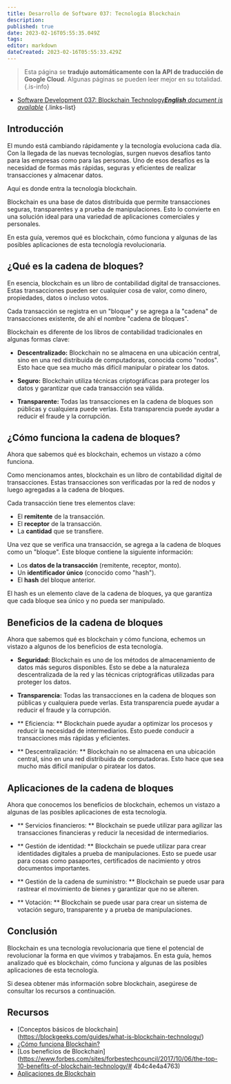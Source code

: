 ```yaml
---
title: Desarrollo de Software 037: Tecnología Blockchain
description: 
published: true
date: 2023-02-16T05:55:35.049Z
tags: 
editor: markdown
dateCreated: 2023-02-16T05:55:33.429Z
---
```


> Esta página se **tradujo automáticamente con la API de traducción de Google Cloud**.
Algunas páginas se pueden leer mejor en su totalidad.{.is-info}



- [Software Development 037: Blockchain Technology***English** document is available*](/en/Knowledge-base/Software-Development/Learning/software-development-037-blockchain-technology)
{.links-list}


## Introducción

El mundo está cambiando rápidamente y la tecnología evoluciona cada día. Con la llegada de las nuevas tecnologías, surgen nuevos desafíos tanto para las empresas como para las personas. Uno de esos desafíos es la necesidad de formas más rápidas, seguras y eficientes de realizar transacciones y almacenar datos.

Aquí es donde entra la tecnología blockchain.

Blockchain es una base de datos distribuida que permite transacciones seguras, transparentes y a prueba de manipulaciones. Esto lo convierte en una solución ideal para una variedad de aplicaciones comerciales y personales.

En esta guía, veremos qué es blockchain, cómo funciona y algunas de las posibles aplicaciones de esta tecnología revolucionaria.

## ¿Qué es la cadena de bloques?

En esencia, blockchain es un libro de contabilidad digital de transacciones. Estas transacciones pueden ser cualquier cosa de valor, como dinero, propiedades, datos o incluso votos.

Cada transacción se registra en un "bloque" y se agrega a la "cadena" de transacciones existente, de ahí el nombre "cadena de bloques".

Blockchain es diferente de los libros de contabilidad tradicionales en algunas formas clave:

- **Descentralizado:** Blockchain no se almacena en una ubicación central, sino en una red distribuida de computadoras, conocida como "nodos". Esto hace que sea mucho más difícil manipular o piratear los datos.

- **Seguro:** Blockchain utiliza técnicas criptográficas para proteger los datos y garantizar que cada transacción sea válida.

- **Transparente:** Todas las transacciones en la cadena de bloques son públicas y cualquiera puede verlas. Esta transparencia puede ayudar a reducir el fraude y la corrupción.

## ¿Cómo funciona la cadena de bloques?

Ahora que sabemos qué es blockchain, echemos un vistazo a cómo funciona.

Como mencionamos antes, blockchain es un libro de contabilidad digital de transacciones. Estas transacciones son verificadas por la red de nodos y luego agregadas a la cadena de bloques.

Cada transacción tiene tres elementos clave:

- El **remitente** de la transacción.
- El **receptor** de la transacción.
- La **cantidad** que se transfiere.

Una vez que se verifica una transacción, se agrega a la cadena de bloques como un "bloque". Este bloque contiene la siguiente información:

- Los **datos de la transacción** (remitente, receptor, monto).
- Un **identificador único** (conocido como "hash").
- El **hash** del bloque anterior.

El hash es un elemento clave de la cadena de bloques, ya que garantiza que cada bloque sea único y no pueda ser manipulado.

## Beneficios de la cadena de bloques

Ahora que sabemos qué es blockchain y cómo funciona, echemos un vistazo a algunos de los beneficios de esta tecnología.

- **Seguridad:** Blockchain es uno de los métodos de almacenamiento de datos más seguros disponibles. Esto se debe a la naturaleza descentralizada de la red y las técnicas criptográficas utilizadas para proteger los datos.

- **Transparencia:** Todas las transacciones en la cadena de bloques son públicas y cualquiera puede verlas. Esta transparencia puede ayudar a reducir el fraude y la corrupción.

- ** Eficiencia: ** Blockchain puede ayudar a optimizar los procesos y reducir la necesidad de intermediarios. Esto puede conducir a transacciones más rápidas y eficientes.

- ** Descentralización: ** Blockchain no se almacena en una ubicación central, sino en una red distribuida de computadoras. Esto hace que sea mucho más difícil manipular o piratear los datos.

## Aplicaciones de la cadena de bloques

Ahora que conocemos los beneficios de blockchain, echemos un vistazo a algunas de las posibles aplicaciones de esta tecnología.

- ** Servicios financieros: ** Blockchain se puede utilizar para agilizar las transacciones financieras y reducir la necesidad de intermediarios.

- ** Gestión de identidad: ** Blockchain se puede utilizar para crear identidades digitales a prueba de manipulaciones. Esto se puede usar para cosas como pasaportes, certificados de nacimiento y otros documentos importantes.

- ** Gestión de la cadena de suministro: ** Blockchain se puede usar para rastrear el movimiento de bienes y garantizar que no se alteren.

- ** Votación: ** Blockchain se puede usar para crear un sistema de votación seguro, transparente y a prueba de manipulaciones.

## Conclusión

Blockchain es una tecnología revolucionaria que tiene el potencial de revolucionar la forma en que vivimos y trabajamos. En esta guía, hemos analizado qué es blockchain, cómo funciona y algunas de las posibles aplicaciones de esta tecnología.

Si desea obtener más información sobre blockchain, asegúrese de consultar los recursos a continuación.

## Recursos

- [Conceptos básicos de blockchain] (https://blockgeeks.com/guides/what-is-blockchain-technology/)
- [¿Cómo funciona Blockchain?](https://cointelegraph.com/explained/how-does-blockchain-work-infographic)
- [Los beneficios de Blockchain](https://www.forbes.com/sites/forbestechcouncil/2017/10/06/the-top-10-benefits-of-blockchain-technology/# 4b4c4e4a4763)
- [Aplicaciones de Blockchain](https://www.cbinsights.com/research/blockchain-applications-startups-corporate/)